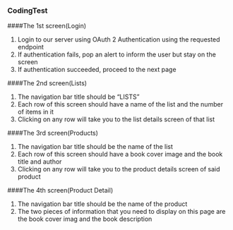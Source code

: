 ### CodingTest
####The 1st screen(Login)
1. Login to our server using OAuth 2 Authentication using the requested endpoint
2. If authentication fails, pop an alert to inform the user but stay on the screen 
3. If authentication succeeded, proceed to the next page

####The 2nd screen(Lists) 
1. The navigation bar title should be “LISTS”
2. Each row of this screen should have a name of the list and the number of items in it
3. Clicking on any row will take you to the list details screen of that list

####The 3rd screen(Products)
1. The navigation bar title should be the name of the list
2. Each row of this screen should have a book cover image and the book title and
author
3. Clicking on any row will take you to the product details screen of said product

####The 4th screen(Product Detail)
1. The navigation bar title should be the name of the product
2. The two pieces of information that you need to display on this page are the book
cover imag and the book description
